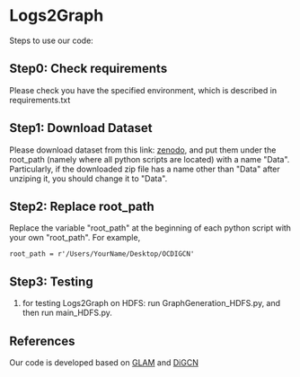 # Logs2Graph

Steps to use our code:

## Step0: Check requirements
Please check you have the specified environment, which is described in requirements.txt

## Step1: Download Dataset
Please download dataset from this link: [zenodo](https://doi.org/10.5281/zenodo.7771548), and put them under the root_path (namely where all python scripts are located) with a name "Data". Particularly, if the downloaded zip file has a name other than "Data" after unziping it, you should change it to "Data".  

## Step2: Replace root_path

Replace the variable "root_path" at the beginning of each python script with your own "root_path". For example, 
```
root_path = r'/Users/YourName/Desktop/OCDIGCN'
```

## Step3: Testing
1. for testing Logs2Graph on HDFS: run GraphGeneration_HDFS.py, and then run main_HDFS.py.


## References
Our code is developed based on [GLAM](https://github.com/sawlani/GLAM) and [DiGCN](https://github.com/flyingtango/DiGCN)

